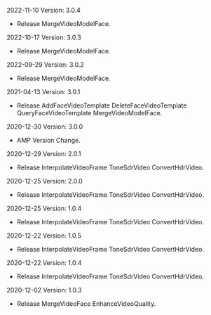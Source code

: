 2022-11-10 Version: 3.0.4
- Release MergeVideoModelFace.

2022-10-17 Version: 3.0.3
- Release MergeVideoModelFace.

2022-09-29 Version: 3.0.2
- Release MergeVideoModelFace.

2021-04-13 Version: 3.0.1
- Release AddFaceVideoTemplate DeleteFaceVideoTemplate QueryFaceVideoTemplate MergeVideoModelFace.

2020-12-30 Version: 3.0.0
- AMP Version Change.

2020-12-29 Version: 2.0.1
- Release InterpolateVideoFrame ToneSdrVideo ConvertHdrVideo.

2020-12-25 Version: 2.0.0
- Release InterpolateVideoFrame ToneSdrVideo ConvertHdrVideo.

2020-12-25 Version: 1.0.4
- Release InterpolateVideoFrame ToneSdrVideo ConvertHdrVideo.

2020-12-22 Version: 1.0.5
- Release InterpolateVideoFrame ToneSdrVideo ConvertHdrVideo.

2020-12-22 Version: 1.0.4
- Release InterpolateVideoFrame ToneSdrVideo ConvertHdrVideo.

2020-12-02 Version: 1.0.3
- Release MergeVideoFace EnhanceVideoQuality.

